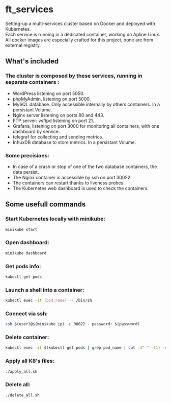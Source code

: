 # ft_services

Setting-up a multi-services cluster based on Docker and deployed with Kubernetes.  
Each service is running in a dedicated container, working on Apline Linux.  
All docker images are especially crafted for this project, none are from external registry.  

## What's included
### The cluster is composed by these services, running in separate containers :

- WordPress listening on port 5050.
- phpMyAdmin, listening on port 5000.
- MySQL database. Only accessible internally by others containers. In a persistant Volume.
- Nginx server listening on ports 80 and 443.
- FTP server: vsftpd listening on port 21.
- Grafana, listening on port 3000 for monitoring all containers, with one dashboard by service.
- telegraf for collecting and sending metrics.
- InfluxDB database to store metrics. In a persistant Volume.

### Some precisions:
- In case of a crash or stop of one of the two database containers, the data persist.
- The Nginx container is accessible by ssh on port 30022.
- The containers can restart thanks to liveness probes.
- The Kubernetes web dashboard is used to check the containers.

## Some usefull commands

### Start Kubernetes locally with minikube:
```sh
minikube start
```
### Open dashboard:
```sh
minikube dashboard
```
### Get pods info:
```sh
kubectl get pods
```
### Launch a shell into a container:
```sh
kubectl exec -it [pod_name] -- /bin/sh
```
### Connect via ssh:
```sh
ssh $(user)@$(minikube ip) -p 30022 - password: $(password)
```
### Delete container:
```sh
kubectl exec -it $(kubectl get pods | grep pod_name | cut -d" " -f1) -c container_name -- /bin/sh -c "kill 1"
```
### Apply all K8's files:
```sh
./apply_all.sh
```
### Delete all:
```sh
./delete_all.sh
```
